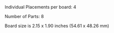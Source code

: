 Individual Placements per board: 4

Number of Parts: 8


Board size is 2.15 x 1.90 inches (54.61 x 48.26 mm)

